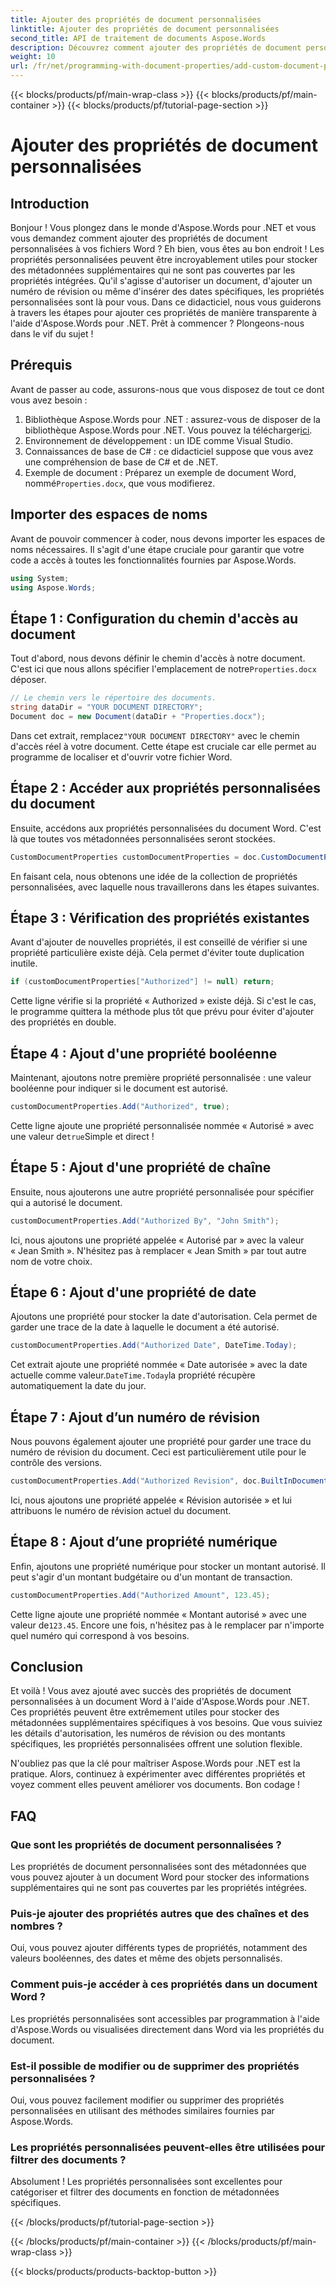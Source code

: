 ```yaml
---
title: Ajouter des propriétés de document personnalisées
linktitle: Ajouter des propriétés de document personnalisées
second_title: API de traitement de documents Aspose.Words
description: Découvrez comment ajouter des propriétés de document personnalisées dans des fichiers Word à l'aide d'Aspose.Words pour .NET. Suivez notre guide étape par étape pour enrichir vos documents avec des métadonnées supplémentaires.
weight: 10
url: /fr/net/programming-with-document-properties/add-custom-document-properties/
---
```


{{< blocks/products/pf/main-wrap-class >}}
{{< blocks/products/pf/main-container >}}
{{< blocks/products/pf/tutorial-page-section >}}

# Ajouter des propriétés de document personnalisées

## Introduction

Bonjour ! Vous plongez dans le monde d'Aspose.Words pour .NET et vous vous demandez comment ajouter des propriétés de document personnalisées à vos fichiers Word ? Eh bien, vous êtes au bon endroit ! Les propriétés personnalisées peuvent être incroyablement utiles pour stocker des métadonnées supplémentaires qui ne sont pas couvertes par les propriétés intégrées. Qu'il s'agisse d'autoriser un document, d'ajouter un numéro de révision ou même d'insérer des dates spécifiques, les propriétés personnalisées sont là pour vous. Dans ce didacticiel, nous vous guiderons à travers les étapes pour ajouter ces propriétés de manière transparente à l'aide d'Aspose.Words pour .NET. Prêt à commencer ? Plongeons-nous dans le vif du sujet !

## Prérequis

Avant de passer au code, assurons-nous que vous disposez de tout ce dont vous avez besoin :

1.  Bibliothèque Aspose.Words pour .NET : assurez-vous de disposer de la bibliothèque Aspose.Words pour .NET. Vous pouvez la télécharger[ici](https://releases.aspose.com/words/net/).
2. Environnement de développement : un IDE comme Visual Studio.
3. Connaissances de base de C# : ce didacticiel suppose que vous avez une compréhension de base de C# et de .NET.
4.  Exemple de document : Préparez un exemple de document Word, nommé`Properties.docx`, que vous modifierez.

## Importer des espaces de noms

Avant de pouvoir commencer à coder, nous devons importer les espaces de noms nécessaires. Il s'agit d'une étape cruciale pour garantir que votre code a accès à toutes les fonctionnalités fournies par Aspose.Words.

```csharp
using System;
using Aspose.Words;
```

## Étape 1 : Configuration du chemin d'accès au document

 Tout d'abord, nous devons définir le chemin d'accès à notre document. C'est ici que nous allons spécifier l'emplacement de notre`Properties.docx` déposer.

```csharp
// Le chemin vers le répertoire des documents.
string dataDir = "YOUR DOCUMENT DIRECTORY";
Document doc = new Document(dataDir + "Properties.docx");
```

 Dans cet extrait, remplacez`"YOUR DOCUMENT DIRECTORY"` avec le chemin d'accès réel à votre document. Cette étape est cruciale car elle permet au programme de localiser et d'ouvrir votre fichier Word.

## Étape 2 : Accéder aux propriétés personnalisées du document

Ensuite, accédons aux propriétés personnalisées du document Word. C'est là que toutes vos métadonnées personnalisées seront stockées.

```csharp
CustomDocumentProperties customDocumentProperties = doc.CustomDocumentProperties;
```

En faisant cela, nous obtenons une idée de la collection de propriétés personnalisées, avec laquelle nous travaillerons dans les étapes suivantes.

## Étape 3 : Vérification des propriétés existantes

Avant d'ajouter de nouvelles propriétés, il est conseillé de vérifier si une propriété particulière existe déjà. Cela permet d'éviter toute duplication inutile.

```csharp
if (customDocumentProperties["Authorized"] != null) return;
```

Cette ligne vérifie si la propriété « Authorized » existe déjà. Si c'est le cas, le programme quittera la méthode plus tôt que prévu pour éviter d'ajouter des propriétés en double.

## Étape 4 : Ajout d'une propriété booléenne

Maintenant, ajoutons notre première propriété personnalisée : une valeur booléenne pour indiquer si le document est autorisé.

```csharp
customDocumentProperties.Add("Authorized", true);
```

 Cette ligne ajoute une propriété personnalisée nommée « Autorisé » avec une valeur de`true`Simple et direct !

## Étape 5 : Ajout d'une propriété de chaîne

Ensuite, nous ajouterons une autre propriété personnalisée pour spécifier qui a autorisé le document.

```csharp
customDocumentProperties.Add("Authorized By", "John Smith");
```

Ici, nous ajoutons une propriété appelée « Autorisé par » avec la valeur « Jean Smith ». N'hésitez pas à remplacer « Jean Smith » par tout autre nom de votre choix.

## Étape 6 : Ajout d'une propriété de date

Ajoutons une propriété pour stocker la date d'autorisation. Cela permet de garder une trace de la date à laquelle le document a été autorisé.

```csharp
customDocumentProperties.Add("Authorized Date", DateTime.Today);
```

 Cet extrait ajoute une propriété nommée « Date autorisée » avec la date actuelle comme valeur.`DateTime.Today`la propriété récupère automatiquement la date du jour.

## Étape 7 : Ajout d’un numéro de révision

Nous pouvons également ajouter une propriété pour garder une trace du numéro de révision du document. Ceci est particulièrement utile pour le contrôle des versions.

```csharp
customDocumentProperties.Add("Authorized Revision", doc.BuiltInDocumentProperties.RevisionNumber);
```

Ici, nous ajoutons une propriété appelée « Révision autorisée » et lui attribuons le numéro de révision actuel du document.

## Étape 8 : Ajout d’une propriété numérique

Enfin, ajoutons une propriété numérique pour stocker un montant autorisé. Il peut s'agir d'un montant budgétaire ou d'un montant de transaction.

```csharp
customDocumentProperties.Add("Authorized Amount", 123.45);
```

 Cette ligne ajoute une propriété nommée « Montant autorisé » avec une valeur de`123.45`. Encore une fois, n'hésitez pas à le remplacer par n'importe quel numéro qui correspond à vos besoins.

## Conclusion

Et voilà ! Vous avez ajouté avec succès des propriétés de document personnalisées à un document Word à l'aide d'Aspose.Words pour .NET. Ces propriétés peuvent être extrêmement utiles pour stocker des métadonnées supplémentaires spécifiques à vos besoins. Que vous suiviez les détails d'autorisation, les numéros de révision ou des montants spécifiques, les propriétés personnalisées offrent une solution flexible.

N'oubliez pas que la clé pour maîtriser Aspose.Words pour .NET est la pratique. Alors, continuez à expérimenter avec différentes propriétés et voyez comment elles peuvent améliorer vos documents. Bon codage !

## FAQ

### Que sont les propriétés de document personnalisées ?
Les propriétés de document personnalisées sont des métadonnées que vous pouvez ajouter à un document Word pour stocker des informations supplémentaires qui ne sont pas couvertes par les propriétés intégrées.

### Puis-je ajouter des propriétés autres que des chaînes et des nombres ?
Oui, vous pouvez ajouter différents types de propriétés, notamment des valeurs booléennes, des dates et même des objets personnalisés.

### Comment puis-je accéder à ces propriétés dans un document Word ?
Les propriétés personnalisées sont accessibles par programmation à l'aide d'Aspose.Words ou visualisées directement dans Word via les propriétés du document.

### Est-il possible de modifier ou de supprimer des propriétés personnalisées ?
Oui, vous pouvez facilement modifier ou supprimer des propriétés personnalisées en utilisant des méthodes similaires fournies par Aspose.Words.

### Les propriétés personnalisées peuvent-elles être utilisées pour filtrer des documents ?
Absolument ! Les propriétés personnalisées sont excellentes pour catégoriser et filtrer des documents en fonction de métadonnées spécifiques.

{{< /blocks/products/pf/tutorial-page-section >}}

{{< /blocks/products/pf/main-container >}}
{{< /blocks/products/pf/main-wrap-class >}}

{{< blocks/products/products-backtop-button >}}
